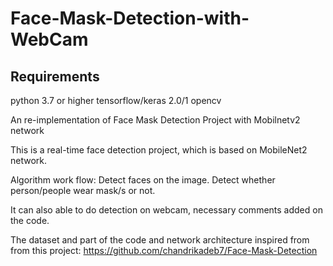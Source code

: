 # Face-Mask-Detection-with-WebCam


## Requirements
python 3.7 or higher
tensorflow/keras 2.0/1
opencv

An re-implementation of Face Mask Detection Project with Mobilnetv2 network 

This is a real-time face detection project, which is based on MobileNet2 network.

Algorithm work flow:
Detect faces on the image.
Detect whether person/people wear mask/s or not.

It can also able to do detection on webcam, necessary comments added on the code.


The dataset and part of the code and network architecture inspired from from this project: https://github.com/chandrikadeb7/Face-Mask-Detection
